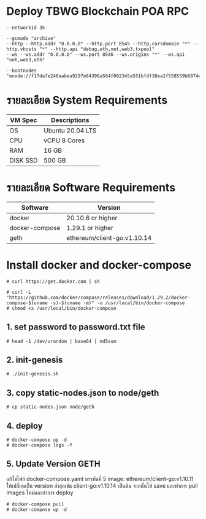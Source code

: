 # Deploy TBWG Blockchain POA RPC
```
--networkid 35

--gcmode "archive" 
--http --http.addr "0.0.0.0" --http.port 8545 --http.corsdomain "*" --http.vhosts "*" --http.api "debug,eth,net,web3,txpool"
--ws --ws.addr "0.0.0.0" --ws.port 8546 --ws.origins "*" --ws.api "net,web3,eth"

--bootnodes "enode://f17da7e240aabea9297e84396a564f092345a551bfdf38ea1f558559b6874ed6d04a6b4b04ee153e2c30dd011f302a41093239399f95b8dfe5d845b63e63f745@103.27.203.74:30555,enode://a286a1972ca88a98a7762a32f9203459757cde23f3021866f0fb27db7d4ccc37d09528d906bb9642e9b7081e648c16d4a2ca579eecc64e3a9d7cec9d7e4c1588@103.27.203.74:30333,enode://2bc587783dc443950ca957ae8260bb3da07b3fe9a266d8dccc35a4f6ebbc514748d582b57008c45b9122f827fa17b08cfd93357888e0b81757ff1b2c202fd59a@52.237.108.90:30333,enode://f6b81f0b9f6535a8013c75d8b15b488a3b0c13eb37ed49e0b67e34fc52a4c06443d4660b26ae9a5962715b52a63ce2702808b4f1ba64da865fadedc2a9860585@210.1.62.206:30333"

```
# รายละเอียด System Requirements
|VM Spec  | Descriptions     |
|---------|------------------|
|OS       | Ubuntu 20.04 LTS |
|CPU      |vCPU 8 Cores      |
|RAM      |16 GB             |
|DISK SSD | 500 GB           |

# รายละเอียด Software Requirements
| Software      | Version           |
|---------------|-------------------|
|docker         | 20.10.6 or higher |
|docker-compose | 1.29.1 or higher  |
|geth  | ethereum/client-go:v1.10.14|

# Install docker and docker-compose
```
# curl https://get.docker.com | sh

# curl -L "https://github.com/docker/compose/releases/download/1.29.2/docker-compose-$(uname -s)-$(uname -m)" -o /usr/local/bin/docker-compose
# chmod +x /usr/local/bin/docker-compose
```

## 1. set password to password.txt file
```
# head -1 /dev/urandom | base64 | md5sum
```

## 2. init-genesis
```
# ./init-genesis.sh
```

## 3. copy static-nodes.json to node/geth
```
# cp static-nodes.json node/geth
```

## 4. deploy
```
# docker-compose up -d
# docker-compose logs -f
```

## 5. Update Version GETH
แก้ไขไฟล์ docker-compose.yaml บรรทัดที่ 5 image: ethereum/client-go:v1.10.11 ให้เปลี่ยนเป็น version ล่าสุดเช่น client-go:v1.10.14 เป็นต้น จากนั้นให้ save และทำการ pull images ใหม่และทำการ deploy
```
# docker-compose pull
# docker-compose up -d
```

